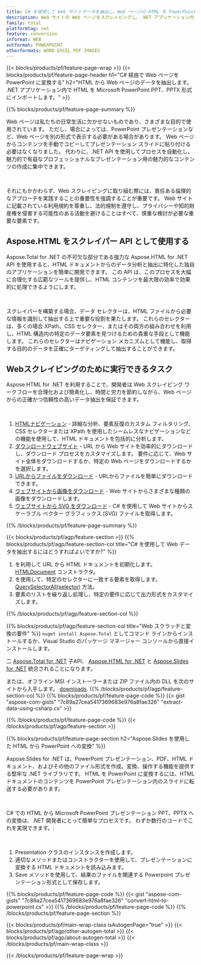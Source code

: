 ```yaml
---
title: C# を使用して Web サイトデータを抽出し、Web ページの HTML を PowerPoint に変換する
description: Web サイトの Web ページをスクレイピングし、.NET アプリケーション内で HTML を Microsoft Powerpoint プレゼンテーションにエクスポートします
family: total
platformtag: net
feature: conversion
informat: WEB
outformat: POWERPOINT
otherformats: WORD EXCEL PDF IMAGES
---
```

{{< blocks/products/pf/feature-page-wrap >}}
{{< blocks/products/pf/feature-page-header h1="C# 経由で Web ページを PowerPoint に変換する" h2="HTML から Web ページのデータを抽出します。 .NET アプリケーション内で HTML を Microsoft PowerPoint PPT、PPTX 形式にインポートします。" >}}

{{% blocks/products/pf/feature-page-summary %}}

<p>Web ページは私たちの日常生活に欠かせないものであり、さまざまな目的で使用されています。 ただし、場合によっては、PowerPoint プレゼンテーションなど、Web ページを別の形式で表示する必要がある場合があります。 Web ページからコンテンツを手動でコピーしてプレゼンテーション スライドに貼り付ける必要はなくなりました。 代わりに、.NET API を使用してプロセスを自動化し、魅力的で有益なプロフェッショナルなプレゼンテーション用の魅力的なコンテンツの作成に集中できます。</p><br />

<p>それにもかかわらず、Web スクレイピングに取り組む際には、責任ある倫理的なアプローチを実践することの重要性を強調することが重要です。 Web サイトに記載されている利用規約を尊重し、法的規制を遵守し、プライバシーや知的財産権を侵害する可能性のある活動を避けることはすべて、慎重な検討が必要な重要な要素です。</p>

<h2 class="heading-border">Aspose.HTML をスクレイパー API として使用する</h2>

<p>Aspose.Total for .NET の不可欠な部分である強力な Aspose.HTML for .NET API を使用すると、HTML ドキュメントからのデータ分析と抽出に特化した独自のアプリケーションを簡単に開発できます。 この API は、このプロセスを大幅に合理化する広範なツールを提供し、HTML コンテンツを最大限の効率で効果的に処理できるようにします。</p><br />

<p>
スクレイパーを構築する場合、データ セレクターは、HTML ファイルから必要な情報を識別して抽出する上で重要な役割を果たします。 これらのセレクターは、多くの場合 XPath、CSS セレクター、またはその両方の組み合わせを利用し、HTML 構造内の特定のデータ要素を見つけるための貴重な手段として機能します。 これらのセレクターはナビゲーション メカニズムとして機能し、取得する目的のデータを正確にターゲティングして抽出することができます。</p>

<h2 class="heading-border">Webスクレイピングのために実行できるタスク</h2>

<p>Aspose.HTML for .NET を利用することで、開発者は Web スクレイピング ワークフローを合理化および簡素化し、時間と労力を節約しながら、Web ページからの正確かつ信頼性の高いデータ抽出を保証できます。</p><br />

1. [HTMLナビゲーション](https://docs.aspose.com/html/net/html-navigation/) - 詳細な分析、要素反復のカスタム フィルタリング、CSS セレクターまたは XPath を使用したシームレスなナビゲーションなどの機能を使用して、HTML ドキュメントを包括的に分析します。
2. [ダウンロードウェブサイト](https://docs.aspose.com/html/net/download-website/) -  URL から Web サイトを効率的にダウンロードし、ダウンロード プロセスをカスタマイズします。 要件に応じて、Web サイト全体をダウンロードするか、特定の Web ページをダウンロードするかを選択します。
3. [URLからファイルをダウンロード](https://docs.aspose.com/html/net/download-file-from-url/) - URLからファイルを簡単にダウンロードできます。
4. [ウェブサイトから画像をダウンロード](https://docs.aspose.com/html/net/download-images-from-website/) - Web サイトからさまざまな種類の画像をダウンロードします。
5. [ウェブサイトから SVG をダウンロード](https://docs.aspose.com/html/net/download-svg-from-website/) - C# を使用して Web サイトからスケーラブル ベクター グラフィックス (SVG) ファイルを取得します。

{{% /blocks/products/pf/feature-page-summary  %}}

{{< blocks/products/pf/agp/feature-section >}}
{{% blocks/products/pf/agp/feature-section-col title="C# を使用して Web データを抽出するにはどうすればよいですか?" %}}

1. を利用して URL から HTML ドキュメントを初期化します。 [HTMLDocument](https://reference.aspose.com/html/net/aspose.html/htmldocument/htmldocument/) コンストラクタ。
2. を使用して、特定のセレクターに一致する要素を取得します。 [QuerySelectorAll(selector)](https://reference.aspose.com/html/net/aspose.html.dom/document/queryselectorall/) 方法。
3. 要素のリストを繰り返し処理し、特定の要件に応じて出力形式をカスタマイズします。
 
{{% /blocks/products/pf/agp/feature-section-col %}}

{{% blocks/products/pf/agp/feature-section-col title="Web スクラッチと変換の要件" %}}
``nuget install Aspose.Total`` としてコマンド ラインからインストールするか、Visual Studio のパッケージ マネージャー コンソールから直接インストールします。

二 [Aspose.Total for .NET](https://products.aspose.com/total/net/) 子API、 [Aspose.HTML for .NET](https://products.aspose.com/html/net/) と [Aspose.Slides for .NET](https://products.aspose.com/slides/net/) 統合されることになります。

または、オフライン MSI インストーラーまたは ZIP ファイル内の DLL を次のサイトから入手します。 [downloads](https://releases.aspose.com/total/net).
{{% /blocks/products/pf/agp/feature-section-col %}}
{{% blocks/products/pf/feature-page-code %}}
{{< gist "aspose-com-gists" "7c89a27cea5417369683e976a8fae326" "extract-data-using-csharp.cs" >}}

{{% /blocks/products/pf/feature-page-code %}}
{{< /blocks/products/pf/agp/feature-section >}}

{{% blocks/products/pf/feature-page-section  h2="Aspose.Slides を使用した HTML から PowerPoint への変換" %}}
<p>Aspose.Slides for .NET は、PowerPoint プレゼンテーション、PDF、HTML ドキュメント、およびその他のファイル形式を作成、変換、操作する機能を提供する堅牢な .NET ライブラリです。 HTML を PowerPoint に変換するには、HTML ドキュメントのコンテンツを PowerPoint プレゼンテーション内のスライドに転送する必要があります。</p><br />

<p>C# での HTML から Microsoft PowerPoint プレゼンテーション PPT、PPTX への変換は、.NET 開発者にとって簡単なプロセスです。 わずか数行のコードでこれを実現できます。:</p><br />

1. Presentation クラスのインスタンスを作成します。
1. 適切なメソッドまたはコンストラクターを使用して、プレゼンテーションに変換する HTML ドキュメントを読み込みます。
1. Save メソッドを使用して、結果のファイルを関連する Powerpoint プレゼンテーション形式として保存します。

{{% blocks/products/pf/feature-page-code %}}
{{< gist "aspose-com-gists" "7c89a27cea5417369683e976a8fae326" "convert-html-to-powerpoint.cs" >}}
{{% /blocks/products/pf/feature-page-code  %}}
{{% /blocks/products/pf/feature-page-section %}}

{{< blocks/products/pf/main-wrap-class isAutogenPage="true" >}}
{{< blocks/products/pf/agp/other-autogen-total >}}
{{< blocks/products/pf/agp/about-autogen-total >}}
{{< /blocks/products/pf/main-wrap-class >}}

{{< /blocks/products/pf/feature-page-wrap >}}
